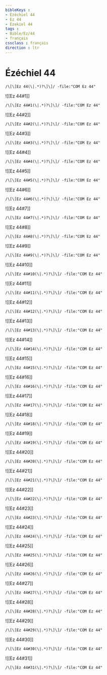 ```yaml
---
bibleKeys : 
- Ézéchiel 44
- Ez 44
- Ezekiel 44
tags : 
- Bible/Ez/44
- français
cssclass : français
direction : ltr
---
```


# Ézéchiel 44

```query
/\[\[Ez 44(\|.*)?\]\]/ -file:"COM Ez 44"
```



![[Ez 44#1]]

```query
/\[\[Ez 44#1(\|.*)?\]\]/ -file:"COM Ez 44"
```

![[Ez 44#2]]

```query
/\[\[Ez 44#2(\|.*)?\]\]/ -file:"COM Ez 44"
```

![[Ez 44#3]]

```query
/\[\[Ez 44#3(\|.*)?\]\]/ -file:"COM Ez 44"
```

![[Ez 44#4]]

```query
/\[\[Ez 44#4(\|.*)?\]\]/ -file:"COM Ez 44"
```

![[Ez 44#5]]

```query
/\[\[Ez 44#5(\|.*)?\]\]/ -file:"COM Ez 44"
```

![[Ez 44#6]]

```query
/\[\[Ez 44#6(\|.*)?\]\]/ -file:"COM Ez 44"
```

![[Ez 44#7]]

```query
/\[\[Ez 44#7(\|.*)?\]\]/ -file:"COM Ez 44"
```

![[Ez 44#8]]

```query
/\[\[Ez 44#8(\|.*)?\]\]/ -file:"COM Ez 44"
```

![[Ez 44#9]]

```query
/\[\[Ez 44#9(\|.*)?\]\]/ -file:"COM Ez 44"
```

![[Ez 44#10]]

```query
/\[\[Ez 44#10(\|.*)?\]\]/ -file:"COM Ez 44"
```

![[Ez 44#11]]

```query
/\[\[Ez 44#11(\|.*)?\]\]/ -file:"COM Ez 44"
```

![[Ez 44#12]]

```query
/\[\[Ez 44#12(\|.*)?\]\]/ -file:"COM Ez 44"
```

![[Ez 44#13]]

```query
/\[\[Ez 44#13(\|.*)?\]\]/ -file:"COM Ez 44"
```

![[Ez 44#14]]

```query
/\[\[Ez 44#14(\|.*)?\]\]/ -file:"COM Ez 44"
```

![[Ez 44#15]]

```query
/\[\[Ez 44#15(\|.*)?\]\]/ -file:"COM Ez 44"
```

![[Ez 44#16]]

```query
/\[\[Ez 44#16(\|.*)?\]\]/ -file:"COM Ez 44"
```

![[Ez 44#17]]

```query
/\[\[Ez 44#17(\|.*)?\]\]/ -file:"COM Ez 44"
```

![[Ez 44#18]]

```query
/\[\[Ez 44#18(\|.*)?\]\]/ -file:"COM Ez 44"
```

![[Ez 44#19]]

```query
/\[\[Ez 44#19(\|.*)?\]\]/ -file:"COM Ez 44"
```

![[Ez 44#20]]

```query
/\[\[Ez 44#20(\|.*)?\]\]/ -file:"COM Ez 44"
```

![[Ez 44#21]]

```query
/\[\[Ez 44#21(\|.*)?\]\]/ -file:"COM Ez 44"
```

![[Ez 44#22]]

```query
/\[\[Ez 44#22(\|.*)?\]\]/ -file:"COM Ez 44"
```

![[Ez 44#23]]

```query
/\[\[Ez 44#23(\|.*)?\]\]/ -file:"COM Ez 44"
```

![[Ez 44#24]]

```query
/\[\[Ez 44#24(\|.*)?\]\]/ -file:"COM Ez 44"
```

![[Ez 44#25]]

```query
/\[\[Ez 44#25(\|.*)?\]\]/ -file:"COM Ez 44"
```

![[Ez 44#26]]

```query
/\[\[Ez 44#26(\|.*)?\]\]/ -file:"COM Ez 44"
```

![[Ez 44#27]]

```query
/\[\[Ez 44#27(\|.*)?\]\]/ -file:"COM Ez 44"
```

![[Ez 44#28]]

```query
/\[\[Ez 44#28(\|.*)?\]\]/ -file:"COM Ez 44"
```

![[Ez 44#29]]

```query
/\[\[Ez 44#29(\|.*)?\]\]/ -file:"COM Ez 44"
```

![[Ez 44#30]]

```query
/\[\[Ez 44#30(\|.*)?\]\]/ -file:"COM Ez 44"
```

![[Ez 44#31]]

```query
/\[\[Ez 44#31(\|.*)?\]\]/ -file:"COM Ez 44"
```

